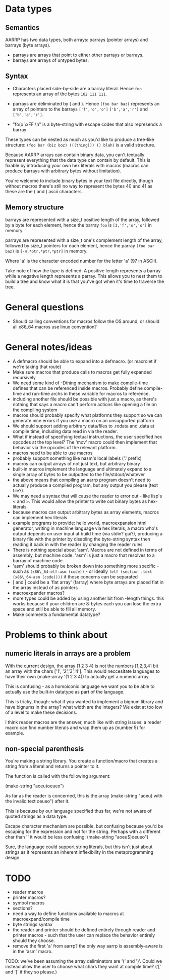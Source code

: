 
# Data types

## Semantics

AARRP has two data types, both arrays: parrays (pointer arrays) and barrays (byte arrays).

* parrays are arrays that point to either other parrays or barrays.
* barrays are arrays of untyped bytes.

## Syntax

* Characters placed side-by-side are a barray literal. Hence `foo` represents an
  array of the bytes `102 111 111`.

* parrays are deliminated by ( and ). Hence `(foo bar baz)` represents
  an array of pointers to the barrays `['f','o','o']` `['b','a','r']` and
  `['b','a','z']`.

* "fo(o \xFF \n" is a byte-string with escape codes that also represends a barray

These types can be nested as much as you'd like to produce a tree-like structure:
`(foo bar (biz boz) (((thing))) () blah)` is a valid structure.

Because AARRP arrays can contain binary data, you can't textually represent
everything that the data type can contain by default. This is fixable by
introducing your own hex literals with macros (macros can produce barrays
with arbitrary bytes without limitation).

You're welcome to include binary bytes in your text file directly, though
without macros there's still no way to represent the bytes 40 and 41 as
these are the ( and ) ascii characters.

## Memory structure

barrays are represented with a size\_t positive length of the array,
followed by a byte for each element, hence the barray `foo` is
`[3,'f','o','o']` in memory.

parrays are represented with a size\_t one's complement length of the
array, followed by size\_t pointers for each element, hence the parray
`(foo bar baz)` is `[-4,*ptr,*ptr,*ptr]` in memory.

Where 'a' is the character encoded number for the letter 'a' (97 in ASCII).

Take note of how the type is defined: A positive length represents a barray
while a negative length represents a parray. This allows you to nest them
to build a tree and know what it is that you've got when it's time to traverse
the tree.

# General questions

* Should calling conventions for macros follow the OS around, or should all x86\_64 macros use linux convention?

# General notes/ideas

* A defmacro should be able to expand into a defmacro. (or macrolet if we're
  taking that route)
* Make sure macros that produce calls to macros get fully expanded recursively
* We need some kind of -Dthing mechanism to make compile-time defines that can be
  referenced inside macros. Probably define compile-time and run-time archs in
  these variable for macros to reference.
* including another file should be possible with just a macro, as there's
  nothing that says a macro can't perform actions like
  opening a file on the compiling system
* macros should probably specify what platforms they support so we can
  generate nice errors if you use a macro on an unsupported platform
* We should support adding arbitrary data/files to .rodata and .data at compile
  time, including data read in via the reader.
* What if instead of specifying textual instructions, the user specified
  hex opcodes at the top level? The 'mov' macro could then implement that
  behavior via the opcodes of the relevant platform.
* macros need to be able to use macros
* probably support something like nasm's local labels ('.' prefix)
* macros can output arrays of not just text, but arbitrary binary
* built-in macros implement the language and ultimately expand to a
  single array of bytes to be outputted to the file/stdout/whatever
* the above means that compiling an aarrp program doesn't need to actually
  produce a compiled program, but any output you please
  (text file?).
* We may need a syntax that will cause the reader to error out - like lisp's
  < and >. This would allow the printer to write out binary bytes as hex-literals.
* because macros can output arbitrary bytes as array elements, macros can
  implement hex literals
* example programs to provide: hello world, macroexpansion html generator, writing
  in machine language via hex literals, a macro who's output depends on user input at
  build time (via stdin? gui?), producing a binary file with the printer by
  disabling the byte-string syntax then reading it back in with the reader by
  changing the reader rules
* There is nothing special about 'asm'. Macros are not defined in terms of
  assembly, but machine code. 'asm' is just a macro that resolves to a barray
  of machine code.
* 'asm' should probably be broken down into something more specific - such as
  `(x86\_64-elf-asm (code))` - or ideally `(elf (section .text (x86\_64-asm (code))))` if
  those concerns can be separated
* [ and ] could be a 'flat array' (farray) where byte arrays are placed flat
  in the array instead of as pointers
* macroexpander macros?
* more types could be added by using another bit from -length things.
  this works because if your children are 8-bytes each you can lose the
  extra space and still be able to fill all memory.
* Make comments a fundamental datatype?

# Problems to think about

## numeric literals in arrays are a problem

With the current design, the array (1 2 3 4) is not the numbers [1,2,3,4] bit
an array with the chars ['1', '2','3','4']. This would neccesitate languages
to have their own (make-array '(1 2 3 4)) to actually get a numeric array.

This is confusing - as a homoiconic language we want you to be able to actually
use the built-in datatype as part of the language.

This is tricky, though: what if you wanted to implement a bignum library and
have bignums in the array? what width are the integers? We exist at too low of
a level to make these decisions.

I think reader macros are the answer, much like with string issues:
a reader macro can find number literals and wrap them up as (number 5) for
example.

## non-special parenthesis

You're making a string library. You create a function/macro that creates
a string from a literal and returns a pointer to it.

The function is called with the following argument:

(make-string "aoeu)oeueo")

As far as the reader is concerned, this is the array (make-string "aoeu) with
the invalid text oeueo") after it.

This is because by our language specified thus far, we're not aware of
quoted strings as a data type.

Escape character mechanism are possible, but confusing because you'd be escaping
for the expression and not for the string. Perhaps with a different char than '\'
it would be less confusing: (make-string "aoeu$)oeueo")

Sure, the language could support string literals, but this isn't just about
strings as it represents an inherent inflexibility in the metaprogramming
design.

# TODO

* reader macros
* printer macros?
* symbol macros
* sections?
* need a way to define functions available to macros at macroexpand/compile time
* byte strings syntax
* the reader and printer should be defined entirely through reader and printer
  macros - such that the user can replace the behavior entirely should they choose.
* remove the first 'a' from aarrp? the only way aarrp is assembly-aware is in
  the 'asm' macro.

TODO: we've been assuming the array deliminators are '(' and ')'. Could we
instead allow the user to choose what chars they want at compile time?
('[' and ']' if they so please.)
